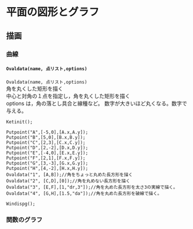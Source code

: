 # 平面の図形とグラフ  
## 描画  
### 曲線  
#### `Ovaldata(name, 点リスト,options)`  
`Ovaldata(name, 点リスト,options)`  
角を丸くした矩形を描く  
中心と対角の１点を指定し，角を丸くした矩形を描く  
options は，角の落とし具合と線種など。 数字が大きいほど丸くなる。数字で与える。  
```  
Ketinit();  
  
Putpoint("A",[-5,0],[A.x,A.y]);  
Putpoint("B",[5,0],[B.x,B.y]);  
Putpoint("C",[2,3],[C.x,C.y]);  
Putpoint("D",[2,-2],[D.x,D.y]);  
Putpoint("E",[-4,0],[E.x,E.y]);  
Putpoint("F",[2,1],[F.x,F.y]);  
Putpoint("G",[3,-3],[G.x,G.y]);  
Putpoint("H",[4,-2],[H.x,H.y]);  
Ovaldata("1", [A,B]);//角をちょっと丸めた長方形を描く  
Ovaldata("2", [C,D],[0]);//角を丸めない長方形を描く  
Ovaldata("3", [E,F],[1,"dr,3"]);//角を丸めた長方形を太さ3の実線で描く。  
Ovaldata("4", [G,H],[1.5,"da"]);//角を丸めた長方形を破線で描く。  
  
Windispg();  
```  
  
### 関数のグラフ
